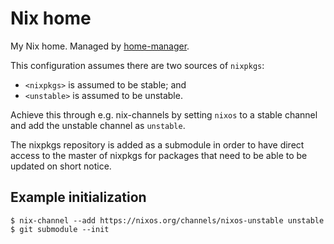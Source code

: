 # Nix home
My Nix home. Managed by [home-manager](https://github.com/rycee/home-manager).

This configuration assumes there are two sources of `nixpkgs`: 
* `<nixpkgs>` is assumed to be stable; and
* `<unstable>` is assumed to be unstable.

Achieve this through e.g. nix-channels by setting `nixos` to a stable channel and add the unstable channel as `unstable`.

The nixpkgs repository is added as a submodule in order to have direct access to the master of nixpkgs for packages that need to be able to be updated on short notice. 

## Example initialization

```shell
$ nix-channel --add https://nixos.org/channels/nixos-unstable unstable
$ git submodule --init
```
